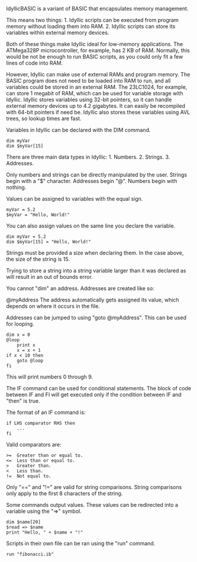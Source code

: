 IdyllicBASIC is a variant of BASIC that encapsulates memory management.

This means two things: 1. Idyllic scripts can be executed from program memory without loading them into RAM. 2. Idyllic scripts can store its variables within external memory devices.

Both of these things make Idyllic ideal for low-memory applications. The ATMega328P microcontroller, for example, has 2 KB of RAM. Normally, this would be not be enough to run BASIC scripts, as you could only fit a few lines of code into RAM.

However, Idyllic can make use of external RAMs and program memory. The BASIC program does not need to be loaded into RAM to run, and all variables could be stored in an external RAM. The 23LC1024, for example, can store 1 megabit of RAM, which can be used for variable storage with Idyllic. Idyllic stores variables using 32-bit pointers, so it can handle external memory devices up to 4.2 gigabytes. It can easily be recompiled with 64-bit pointers if need be. Idyllic also stores these variables using AVL trees, so lookup times are fast.

Variables in Idyllic can be declared with the DIM command.
```
dim myVar
dim $myVar[15]
```
There are three main data types in Idyllic: 1. Numbers. 2. Strings. 3. Addresses.

Only numbers and strings can be directly manipulated by the user. Strings begin with a "$" character. Addresses begin "@". Numbers begin with nothing.

Values can be assigned to variables with the equal sign.
```
myVar = 5.2
$myVar = "Hello, World!"
```
You can also assign values on the same line you declare the variable.
```
dim myVar = 5.2
dim $myVar[15] = "Hello, World!"
```
Strings must be provided a size when declaring them. In the case above, the size of the string is 15.

Trying to store a string into a string variable larger than it was declared as will result in an out of bounds error.

You cannot "dim" an address. Addresses are created like so:

@myAddress
The address automatically gets assigned its value, which depends on where it occurs in the file.

Addresses can be jumped to using "goto @myAddress". This can be used for looping.
```
dim x = 0
@loop
	print x
	x = x + 1
if x < 10 then
	goto @loop
fi
```
This will print numbers 0 through 9.

The IF command can be used for conditional statements. The block of code between IF and FI will get executed only if the condition between IF and "then" is true.

The format of an IF command is:
```
if LHS comparator RHS then
	...
fi
```
Valid comparators are:
```
>=	Greater than or equal to.
<=	Less than or equal to.
>	Greater than.
<	Less than.
!=	Not equal to.
```
Only "==" and "!=" are valid for string comparisons. String comparisons only apply to the first 8 characters of the string.

Some commands output values. These values can be redirected into a variable using the "=>" symbol.
```
dim $name[20]
$read => $name
print "Hello, " + $name + "!"
```
Scripts in their own file can be ran using the "run" command.
```
run "fibonacci.ib"
```
